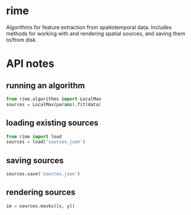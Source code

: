 # rime

Algorithms for feature extraction from spatiotemporal data. Includes methods for working with and rendering spatial sources, and saving them to/from disk.

# API notes

## running an algorithm

```python
from rime.algorithms import LocalMax
sources = LocalMax(params).fit(data)
```

## loading existing sources

```python
from rime import load
sources = load('sources.json')
```

## saving sources

```python
sources.save('sources.json')
```

## rendering sources

```python
im = sources.masks([x, y])
```
